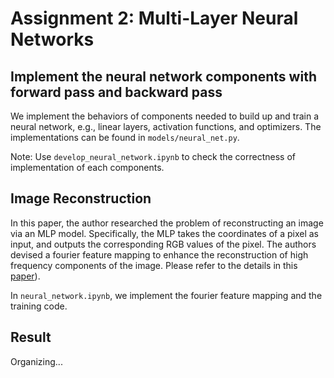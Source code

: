 # Assignment 2: Multi-Layer Neural Networks
## Implement the neural network components with forward pass and backward pass
We implement the behaviors of components needed to build up and train a neural network, e.g., linear layers, activation functions, and optimizers. The implementations can be found in `models/neural_net.py`.

Note: Use `develop_neural_network.ipynb` to check the correctness of implementation of each components.

## Image Reconstruction
In this paper, the author researched the problem of reconstructing an image via an MLP model. Specifically, the MLP takes the coordinates of a pixel as input, and outputs the corresponding RGB values of the pixel. The authors devised a fourier feature mapping to enhance the reconstruction of high frequency components of the image. Please refer to the details in this [paper](https://bmild.github.io/fourfeat/)).

In `neural_network.ipynb`, we implement the fourier feature mapping and the training code.

## Result
Organizing...
